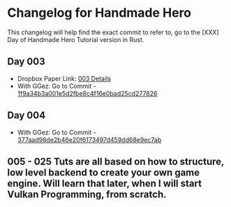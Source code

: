 # Changelog for Handmade Hero

This changelog will help find the exact commit to refer to,
go to the [XXX] Day of Handmade Hero Tutorial version in Rust.

## Day 003

* Dropbox Paper Link: [003 Details](https://paper.dropbox.com/doc/Day-003--AxT0kEWPpfvP4tNLnK7cze8LAQ-R6q8Zl4FC2qDNkCqzjv9y)
* With GGez: Go to Commit - [1f9a34b3a001e5d2fbe8c4f16e0bad25cd277826](https://github.com/Shub1427/handmade-hero-rs/tree/1f9a34b3a001e5d2fbe8c4f16e0bad25cd277826)

## Day 004

* With GGez: Go to Commit - [377aad98de2b46e20f6173497d459dd68e9ec7ab](https://github.com/Shub1427/handmade-hero-rs/tree/377aad98de2b46e20f6173497d459dd68e9ec7ab)

## 005 - 025 Tuts are all based on how to structure, low level backend to create your own game engine. Will learn that later, when I will start Vulkan Programming, from scratch.


